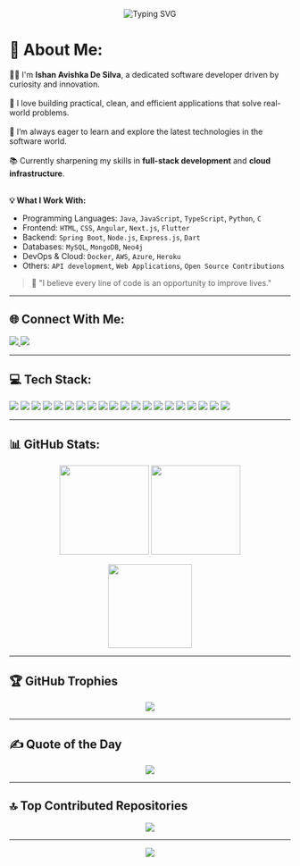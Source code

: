 <!-- Header Animation -->
<p align="center">
  <img src="https://readme-typing-svg.demolab.com?font=Fira+Code&duration=3000&pause=500&color=F7F7F7&background=000000&center=true&vCenter=true&width=435&lines=Hi+%F0%9F%91%8B%2C+I'm+Ishan+Avishka+De+Silva;A+Passionate+Software+Developer+%F0%9F%92%BB;I+Love+Coding+%F0%9F%92%97;Let's+Build+Something+Awesome+Together+%F0%9F%9A%80" alt="Typing SVG" />
</p>

# 💫 About Me:
👨‍💻 I'm **Ishan Avishka De Silva**, a dedicated software developer driven by curiosity and innovation.<br>  
🧠 I love building practical, clean, and efficient applications that solve real-world problems.<br>  
🚀 I’m always eager to learn and explore the latest technologies in the software world.<br>  
📚 Currently sharpening my skills in **full-stack development** and **cloud infrastructure**.<br><br>

**💡 What I Work With:**
- Programming Languages: `Java`, `JavaScript`, `TypeScript`, `Python`, `C`
- Frontend: `HTML`, `CSS`, `Angular`, `Next.js`, `Flutter`
- Backend: `Spring Boot`, `Node.js`, `Express.js`, `Dart`
- Databases: `MySQL`, `MongoDB`, `Neo4j`
- DevOps & Cloud: `Docker`, `AWS`, `Azure`, `Heroku`
- Others: `API development`, `Web Applications`, `Open Source Contributions`

> 🔧 "I believe every line of code is an opportunity to improve lives."

---

## 🌐 Connect With Me:
<p align="left">
  <a href="https://linkedin.com/in/ishan-avishka-de-silva" target="_blank">
    <img src="https://img.shields.io/badge/LinkedIn-%230077B5.svg?style=for-the-badge&logo=linkedin&logoColor=white" />
  </a>
  <a href="mailto:avishkaishan637@gmail.com">
    <img src="https://img.shields.io/badge/Gmail-D14836?style=for-the-badge&logo=gmail&logoColor=white" />
  </a>
</p>

---

## 💻 Tech Stack:
<p align="left">
  <!-- Languages -->
  <img src="https://img.shields.io/badge/Java-%23ED8B00?style=for-the-badge&logo=openjdk&logoColor=white"/>
  <img src="https://img.shields.io/badge/Python-3670A0?style=for-the-badge&logo=python&logoColor=ffdd54"/>
  <img src="https://img.shields.io/badge/C-%2300599C.svg?style=for-the-badge&logo=c&logoColor=white"/>
  <img src="https://img.shields.io/badge/JavaScript-%23323330.svg?style=for-the-badge&logo=javascript&logoColor=%23F7DF1E"/>
  <img src="https://img.shields.io/badge/TypeScript-%23007ACC.svg?style=for-the-badge&logo=typescript&logoColor=white"/>
  
  <!-- Frontend -->
  <img src="https://img.shields.io/badge/HTML5-%23E34F26.svg?style=for-the-badge&logo=html5&logoColor=white"/>
  <img src="https://img.shields.io/badge/CSS-%231572B6.svg?style=for-the-badge&logo=css3&logoColor=white"/>
  <img src="https://img.shields.io/badge/Angular-DD0031?style=for-the-badge&logo=angular&logoColor=white"/>
  <img src="https://img.shields.io/badge/Flutter-%2302569B.svg?style=for-the-badge&logo=Flutter&logoColor=white"/>
  <img src="https://img.shields.io/badge/Next-black?style=for-the-badge&logo=next.js&logoColor=white"/>

  <!-- Backend -->
  <img src="https://img.shields.io/badge/Node.js-6DA55F?style=for-the-badge&logo=node.js&logoColor=white"/>
  <img src="https://img.shields.io/badge/Express.js-%23404d59.svg?style=for-the-badge&logo=express&logoColor=white"/>
  <img src="https://img.shields.io/badge/Spring-%236DB33F.svg?style=for-the-badge&logo=spring&logoColor=white"/>

  <!-- Databases -->
  <img src="https://img.shields.io/badge/MySQL-4479A1.svg?style=for-the-badge&logo=mysql&logoColor=white"/>
  <img src="https://img.shields.io/badge/MongoDB-%234ea94b.svg?style=for-the-badge&logo=mongodb&logoColor=white"/>
  <img src="https://img.shields.io/badge/Neo4j-008CC1?style=for-the-badge&logo=neo4j&logoColor=white"/>

  <!-- Cloud / DevOps -->
  <img src="https://img.shields.io/badge/AWS-%23FF9900.svg?style=for-the-badge&logo=amazon-aws&logoColor=white"/>
  <img src="https://img.shields.io/badge/Azure-%230072C6.svg?style=for-the-badge&logo=microsoftazure&logoColor=white"/>
  <img src="https://img.shields.io/badge/Docker-%230db7ed.svg?style=for-the-badge&logo=docker&logoColor=white"/>
  <img src="https://img.shields.io/badge/Heroku-%23430098.svg?style=for-the-badge&logo=heroku&logoColor=white"/>
</p>

---

## 📊 GitHub Stats:
<p align="center">
  <img src="https://github-readme-stats.vercel.app/api?username=Ishan-Avishka&theme=tokyonight&show_icons=true&hide_border=false&count_private=true&include_all_commits=true" height="160"/>
  <img src="https://github-readme-stats.vercel.app/api/top-langs/?username=Ishan-Avishka&theme=tokyonight&layout=compact&hide_border=false" height="160"/>
</p>

<p align="center">
  <img src="https://github-readme-streak-stats.herokuapp.com?user=Ishan-Avishka&theme=tokyonight&hide_border=false" height="150"/>
</p>

---

## 🏆 GitHub Trophies
<p align="center">
  <img src="https://github-profile-trophy.vercel.app/?username=Ishan-Avishka&theme=radical&no-frame=false&no-bg=true&margin-w=10" />
</p>

---

## ✍️ Quote of the Day
<p align="center">
  <img src="https://quotes-github-readme.vercel.app/api?type=horizontal&theme=tokyonight" />
</p>

---

## 🔝 Top Contributed Repositories
<p align="center">
  <img src="https://github-contributor-stats.vercel.app/api?username=Ishan-Avishka&limit=5&theme=tokyonight&combine_all_yearly_contributions=true" />
</p>

---

<p align="center">
  <img src="https://visitcount.itsvg.in/api?id=Ishan-Avishka&icon=0&color=0" />
</p>

<!-- Proudly created by Ishan using GPRM and a lot of ☕ -->
